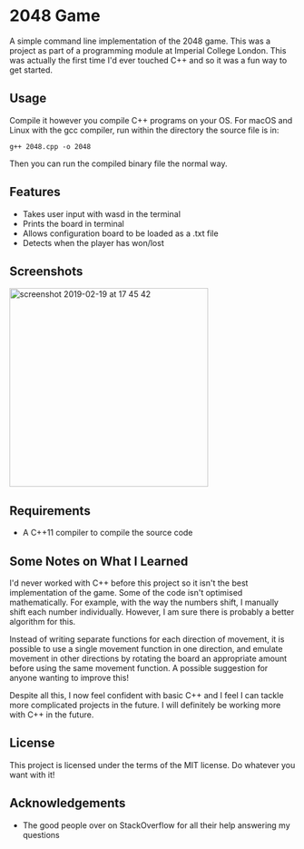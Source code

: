 # 2048 Game
A simple command line implementation of the 2048 game. This was a project as part of a programming module at Imperial College London. This was actually the first time I'd ever touched C++ and so it was a fun way to get started.

## Usage
Compile it however you compile C++ programs on your OS. For macOS and Linux with the gcc compiler, run within the directory the source file is in:
```
g++ 2048.cpp -o 2048 
```
Then you can run the compiled binary file the normal way.

## Features
* Takes user input with wasd in the terminal
* Prints the board in terminal
* Allows configuration board to be loaded as a .txt file
* Detects when the player has won/lost

## Screenshots
<img width="350" alt="screenshot 2019-02-19 at 17 45 42" src="https://user-images.githubusercontent.com/40459599/53035868-5a725500-346e-11e9-9623-850e5d57b4b2.png">

## Requirements
* A C++11 compiler to compile the source code

## Some Notes on What I Learned
I'd never worked with C++ before this project so it isn't the best implementation of the game. Some of the code isn't optimised mathematically. For example, with the way the numbers shift, I manually shift each number individually. However, I am sure there is probably a better algorithm for this.

Instead of writing separate functions for each direction of movement, it is possible to use a single movement function in one direction, and emulate movement in other directions by rotating the board an appropriate amount before using the same movement function. A possible suggestion for anyone wanting to improve this!

Despite all this, I now feel confident with basic C++ and I feel I can tackle more complicated projects in the future. I will definitely be working more with C++ in the future. 

## License
This project is licensed under the terms of the MIT license. Do whatever you want with it!

## Acknowledgements
* The good people over on StackOverflow for all their help answering my questions
